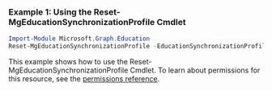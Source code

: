 ### Example 1: Using the Reset-MgEducationSynchronizationProfile Cmdlet
```powershell
Import-Module Microsoft.Graph.Education
Reset-MgEducationSynchronizationProfile -EducationSynchronizationProfileId $educationSynchronizationProfileId
```
This example shows how to use the Reset-MgEducationSynchronizationProfile Cmdlet.
To learn about permissions for this resource, see the [permissions reference](/graph/permissions-reference).
